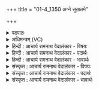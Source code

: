 +++
title = "01-4_1350 अग्ने सुखतमे"

+++
<details><summary>पदपाठः</summary>

अ꣡ग्ने꣢꣯। सु꣣ख꣡त꣢मे। सु꣣। ख꣡त꣢꣯मे। र꣡थे꣢꣯। दे꣣वा꣢न्। ई꣣डितः꣢। आ। व꣣ह। अ꣡सि꣢꣯। हो꣡ता꣢꣯। म꣡नु꣢꣯र्हितः। म꣡नुः꣢꣯। हि꣡तः। १३५०।
</details>

<details><summary>अधिमन्त्रम् (VC)</summary>

- इन्द्रः
- मेधातिथिः काण्वः
- गायत्री
- षड्जः
</details>

<details><summary>हिन्दी : आचार्य रामनाथ वेदालंकार - विषयः</summary>

अब परमेश्वर से प्रार्थना करते हैं।
</details>

<details><summary>हिन्दी : आचार्य रामनाथ वेदालंकार - पदार्थः</summary>

पदार्थान्वय -  हे (अग्ने) अग्रनायक परमात्मन् ! (ईडितः) पूजा किये हुए,आप (देवान्) दिव्यगुणयुक्त हम विद्वान् उपासकों को,आगामी जन्म में (सुखतमे) सबसे अधिक सुखदायी (रथे) मानवदेह-रूप रथ में (आ वह) जीवनयात्रा कराओ। आप (होता) कर्मफलों के दाता और (मनुर्हितः) मनुष्यों के लिए हितकारी (असि) हो ॥४॥
</details>

<details><summary>हिन्दी : आचार्य रामनाथ वेदालंकार - भावार्थः</summary>

भावार्थ -  परमेश्वर की उपासना से श्रेष्ठ कर्मों में प्रेरित हुआ मनुष्य आगामी जन्म में भी कर्मों के अनुसार मानव-योनि प्राप्त करता है ॥४॥
</details>

<details><summary>संस्कृत : आचार्य रामनाथ वेदालंकार - विषयः</summary>

अथ परमेश्वरं प्रार्थयते।
</details>

<details><summary>संस्कृत : आचार्य रामनाथ वेदालंकार - पदार्थः</summary>

पदार्थान्वय -  हे (अग्ने) अग्रनायक परमात्मन् ! (ईडितः) पूजितः त्वम् (देवान्) दिव्यगुणयुक्तान् (विदुषः) उपासकान् अस्मान्,भाविजन्मनि (सुखतमे) अतिशयेन सुखकारिणि (रथे) मानवदेहरूपे रथे (आ वह) जीवनयात्रां कारय। त्वम् (होता) कर्मफलानां दाता, (मनुर्हितः२) मनुषे मानवाय हितः हितकरः (असि) वर्तसे।[मनुषे हितः मनुर्हितः। अत्र ‘क्ते च’। अ० ६।२।४५ इत्यनेन पूर्वपदप्रकृतिस्वरः]॥४॥३
</details>

<details><summary>संस्कृत : आचार्य रामनाथ वेदालंकार - भावार्थः</summary>

भावार्थ -  परमेश्वरोपासनेन सत्कर्मसु प्रेरितो मानवो भाविजन्मन्यपि कर्मानुसारं मानवयोनिं प्राप्नोति ॥४॥
</details>